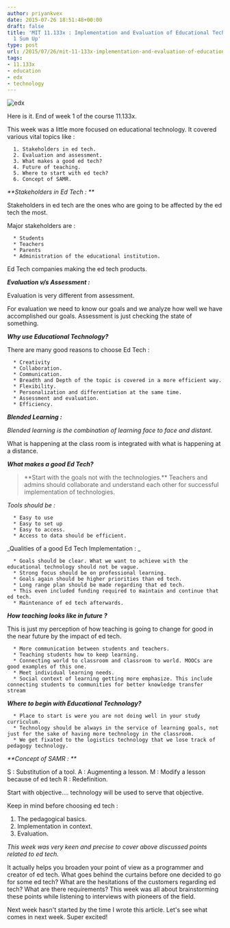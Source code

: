 ```yaml
---
author: priyankvex
date: 2015-07-26 18:51:48+00:00
draft: false
title: 'MIT 11.133x : Implementation and Evaluation of Educational Technology – Week
  1 Sum Up'
type: post
url: /2015/07/26/mit-11-133x-implementation-and-evaluation-of-educational-technology-week-1-sum-up/
tags:
- 11.133x
- education
- edx
- technology
---
```


![edx](https://www.edx.org/sites/default/files/news/source/image/edx_logo_final.png)


Here is it. End of week 1 of the course 11.133x.

This week was a little more focused on educational technology. It covered various vital topics like  :



	  1. Stakeholders in ed tech.
	  2. Evaluation and assessment.
	  3. What makes a good ed tech?
	  4. Future of teaching.
	  5. Where to start with ed tech?
	  6. Concept of SAMR.

_**Stakeholders in Ed Tech : **_

Stakeholders in ed tech are the ones who are going to be affected by the ed tech the most.

Major stakeholders are :



	  * Students
	  * Teachers
	  * Parents
	  * Administration of the educational institution.

Ed Tech companies making the ed tech products.

_**Evaluation v/s Assessment :**_

Evaluation is very different from assessment.

For evaluation we need to know our goals and we analyze how well we have accomplished our goals.
Assessment is just checking the state of something.

_**Why use Educational Technology?**_

There are many good reasons to choose Ed Tech :



	  * Creativity
	  * Collaboration.
	  * Communication.
	  * Breadth and Depth of the topic is covered in a more efficient way.
	  * Flexibility.
	  * Personalization and differentiation at the same time.
	  * Assessment and evaluation.
	  * Efficiency.

_**Blended Learning  :**_

_Blended learning is the combination of learning face to face and distant._

What is happening at the class room is integrated with what is happening at a distance.

_**What makes a good Ed Tech?**_


<blockquote>**Start with the goals not with the technologies.**
Teachers and admins should collaborate and understand each other for successful implementation of technologies.</blockquote>


_Tools should be :_



	  * Easy to use
	  * Easy to set up
	  * Easy to access.
	  * Access to data should be efficient.

_Qualities of a good Ed Tech Implementation : _



	  * Goals should be clear. What we want to achieve with the educational technology should not be vague.
	  * Strong focus should be on professional learning.
	  * Goals again should be higher priorities than ed tech.
	  * Long range plan should be made regarding that ed tech.
	  * This even included funding required to maintain and continue that ed tech.
	  * Maintenance of ed tech afterwards.

_**How teaching looks like in future ?**_

This is just my perception of how teaching is going to change for good in the near future by the impact of ed tech.



	  * More communication between students and teachers.
	  * Teaching students how to keep learning.
	  * Connecting world to classroom and classroom to world. MOOCs are good examples of this one.
	  * Meet individual learning needs.
	  * Social context of learning getting more emphasize. This include connecting students to communities for better knowledge transfer stream

_**Where to begin with Educational Technology?**_



	  * Place to start is were you are not doing well in your study curriculum.
	  * Technology should be always in the service of learning goals, not just for the sake of having more technology in the classroom.
	  * We get fixated to the logistics technology that we lose track of pedagogy technology.

_**Concept of SAMR : **_

S : Substitution of a tool.
A : Augmenting a lesson.
M : Modify a lesson because of ed tech
R : Redefinition.

Start with objective.... technology will be used to serve that objective.

Keep in mind before choosing ed tech :
1. The pedagogical basics.
2. Implementation in context.
3. Evaluation.

_This week was very keen and precise to cover above discussed points related to ed tech._

It actually helps you broaden your point of view as a programmer and creator of ed tech. What goes behind the curtains before one decided to go for some ed tech? What are the hesitations of the customers regarding  ed tech? What are there requirements? This week was all about brainstorming these points while listening to interviews with pioneers of the field.

Next week hasn't started by the time I wrote this article. Let's see what comes in next week. Super excited!




